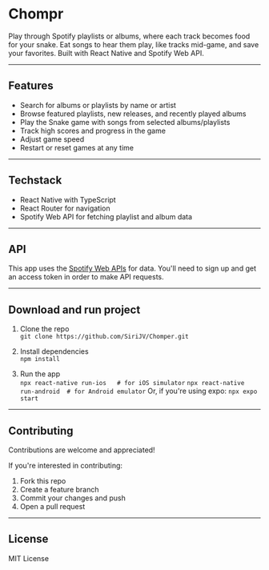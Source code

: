 # Chompr
Play through Spotify playlists or albums, where each track becomes food for your snake. Eat songs to hear them play, like tracks mid-game, and save your favorites. Built with React Native and Spotify Web API.

---

## Features

- Search for albums or playlists by name or artist
- Browse featured playlists, new releases, and recently played albums
- Play the Snake game with songs from selected albums/playlists
- Track high scores and progress in the game
- Adjust game speed
- Restart or reset games at any time

---

## Techstack

- React Native with TypeScript
- React Router for navigation
- Spotify Web API for fetching playlist and album data

---

## API

This app uses the [Spotify Web APIs](https://developer.spotify.com/documentation/web-api) for data. You'll need to sign up and get an access token in order to make API requests.

---

## Download and run project

1. Clone the repo  
   `git clone https://github.com/SiriJV/Chomper.git`

2. Install dependencies  
   `npm install`

3. Run the app  
   `npx react-native run-ios   # for iOS simulator`
   `npx react-native run-android  # for Android emulator`
   Or, if you're using expo:
   `npx expo start`
   
---

## Contributing

Contributions are welcome and appreciated! 

If you're interested in contributing:

1. Fork this repo
2. Create a feature branch
3. Commit your changes and push
4. Open a pull request

---

## License

MIT License
